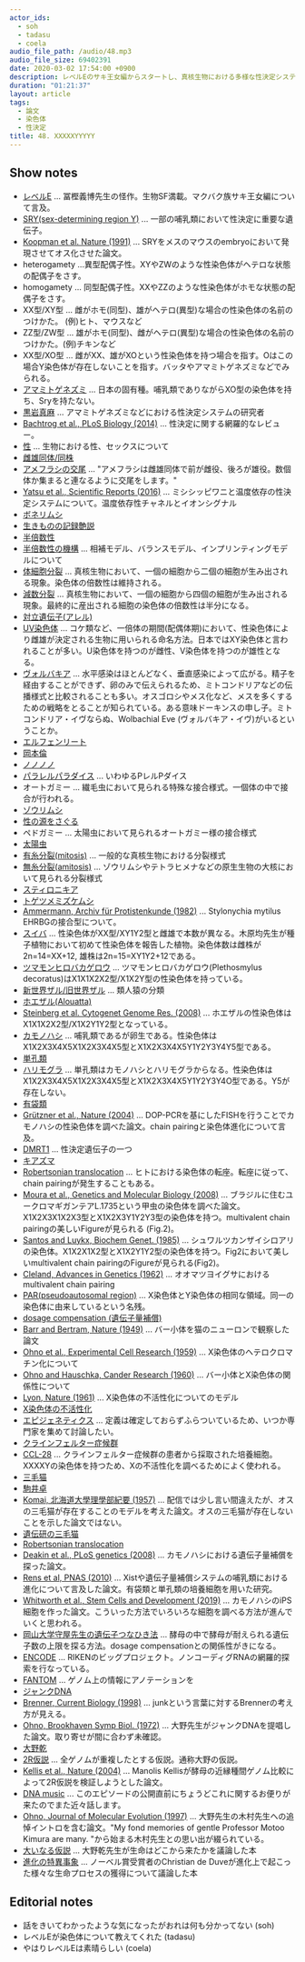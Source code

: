 ```yaml
---
actor_ids:
  - soh
  - tadasu
  - coela
audio_file_path: /audio/48.mp3
audio_file_size: 69402391
date: 2020-03-02 17:54:00 +0900
description: レベルEのサキ王女編からスタートし、真核生物における多様な性決定システムと性染色体について話しました。
duration: "01:21:37"
layout: article
tags: 
  - 論文
  - 染色体
  - 性決定
title: 48. XXXXXYYYYY
---
```


## Show notes
- [レベルE](https://www.amazon.co.jp/%E3%83%AC%E3%83%99%E3%83%ABE-1-%E3%82%B8%E3%83%A3%E3%83%B3%E3%83%97%E3%82%B3%E3%83%9F%E3%83%83%E3%82%AF%E3%82%B9-%E5%86%A8%E6%A8%AB-%E7%BE%A9%E5%8D%9A/dp/4088720717) ... 冨樫義博先生の怪作。生物SF満載。マクバク族サキ王女編について言及。
- [SRY(sex-determining region Y)](https://ghr.nlm.nih.gov/gene/SRY) ... 一部の哺乳類において性決定に重要な遺伝子。
- [Koopman et al. Nature (1991)](https://www.nature.com/articles/351117a0) ... SRYをメスのマウスのembryoにおいて発現させてオス化させた論文。
- heterogamety ...異型配偶子性。XYやZWのような性染色体がヘテロな状態の配偶子をさす。
- homogamety ... 同型配偶子性。XXやZZのような性染色体がホモな状態の配偶子をさす。
- XX型/XY型 ... 雌がホモ(同型)、雄がヘテロ(異型)な場合の性染色体の名前のつけかた。 (例)ヒト、マウスなど
- ZZ型/ZW型 ... 雄がホモ(同型)、雌がヘテロ(異型)な場合の性染色体の名前のつけかた。(例)チキンなど
- XX型/XO型 ... 雌がXX、雄がXOという性染色体を持つ場合を指す。Oはこの場合Y染色体が存在しないことを指す。バッタやアマミトゲネズミなどでみられる。
- [アマミトゲネズミ](https://ja.wikipedia.org/wiki/%E3%82%A2%E3%83%9E%E3%83%9F%E3%83%88%E3%82%B2%E3%83%8D%E3%82%BA%E3%83%9F) ... 日本の固有種。哺乳類でありながらXO型の染色体を持ち、Sryを持たない。
- [黒岩真麻](https://sites.google.com/site/kuroiwagroup/) ... アマミトゲネズミなどにおける性決定システムの研究者
- [Bachtrog et al., PLoS Biology (2014)](https://journals.plos.org/plosbiology/article?id=10.1371/journal.pbio.1001899) ... 性決定に関する網羅的なレビュー。
- [性](https://ja.wikipedia.org/wiki/%E6%80%A7_(%E7%94%9F%E7%89%A9%E5%AD%A6)) ... 生物における性、セックスについて
- [雌雄同体/同株](https://ja.wikipedia.org/wiki/%E9%9B%8C%E9%9B%84%E5%90%8C%E4%BD%93)
- [アメフラシの交尾](http://sunobeken.blog.fc2.com/blog-entry-12.html) ... "アメフラシは雌雄同体で前が雌役、後ろが雄役。数個体か集まると連なるように交尾をします。"
- [Yatsu et al., Scientific Reports (2016)](https://www.nature.com/articles/srep18581) ... ミシシッピワニと温度依存の性決定システムについて。温度依存性チャネルとイオンシグナル
- [ボネリムシ](http://www.ii-okinawa.ne.jp/people/croissan/nanjakorya/bonerimusi.html)
- [生きものの記録艶説](https://dl.ndl.go.jp/info:ndljp/pid/2934785)
- [半倍数性](https://ja.wikipedia.org/wiki/%E5%8D%8A%E5%80%8D%E6%95%B0%E6%80%A7)
- [半倍数性の機構](https://www.jstage.jst.go.jp/article/nl2001jsce/2003/111/2003_111_111_31/_pdf/-char/ja) ... 相補モデル、バランスモデル、インプリンティングモデルについて
- [体細胞分裂](https://ja.wikipedia.org/wiki/%E4%BD%93%E7%B4%B0%E8%83%9E%E5%88%86%E8%A3%82) ... 真核生物において、一個の細胞から二個の細胞が生み出される現象。染色体の倍数性は維持される。
- [減数分裂](https://ja.wikipedia.org/wiki/%E6%B8%9B%E6%95%B0%E5%88%86%E8%A3%82) ... 真核生物において、一個の細胞から四個の細胞が生み出される現象。最終的に産出される細胞の染色体の倍数性は半分になる。
- [対立遺伝子(アレル)](https://ja.wikipedia.org/wiki/%E5%AF%BE%E7%AB%8B%E9%81%BA%E4%BC%9D%E5%AD%90)
- [UV染色体](https://www.ncbi.nlm.nih.gov/pmc/articles/PMC6128410/) ... コケ類など、一倍体の期間(配偶体期)において、性染色体により雌雄が決定される生物に用いられる命名方法。日本ではXY染色体と言われることが多い。U染色体を持つのが雌性、V染色体を持つのが雄性となる。
- [ヴォルバキア](https://ja.wikipedia.org/wiki/%E3%83%9C%E3%83%AB%E3%83%90%E3%82%AD%E3%82%A2) ... 水平感染はほとんどなく、垂直感染によって広がる。精子を経由することができず、卵のみで伝えられるため、ミトコンドリアなどの伝播様式と比較されることも多い。オスゴロシやメス化など、メスを多くするための戦略をとることが知られている。ある意味ドーキンスの申し子。ミトコンドリア・イヴならぬ、Wolbachial Eve (ヴォルバキア・イヴ)がいるということか。
- [エルフェンリート](https://www.amazon.co.jp/dp/B00ECT85R0/)
- [岡本倫](https://ja.wikipedia.org/wiki/%E5%B2%A1%E6%9C%AC%E5%80%AB)
- [ノノノノ](https://ja.wikipedia.org/wiki/%E3%83%8E%E3%83%8E%E3%83%8E%E3%83%8E)
- [パラレルパラダイス](https://yanmaga.jp/c/parapara/) ... いわゆるPレルPダイス
- オートガミー ... 繊毛虫において見られる特殊な接合様式。一個体の中で接合が行われる。
- [ゾウリムシ](https://ja.wikipedia.org/wiki/%E3%82%BE%E3%82%A6%E3%83%AA%E3%83%A0%E3%82%B7)
- [性の源をさぐる](https://www.amazon.co.jp/%E6%80%A7%E3%81%AE%E6%BA%90%E3%82%92%E3%81%95%E3%81%90%E3%82%8B-%E5%B2%A9%E6%B3%A2%E6%96%B0%E6%9B%B8-%E6%A8%8B%E6%B8%A1-%E5%AE%8F%E4%B8%80/dp/4004203457)
- ペドガミー ... 太陽虫において見られるオートガミー様の接合様式
- [太陽虫](https://ja.wikipedia.org/wiki/%E5%A4%AA%E9%99%BD%E8%99%AB)
- [有糸分裂(mitosis)](https://ja.wikipedia.org/wiki/%E6%9C%89%E7%B3%B8%E5%88%86%E8%A3%82) ...  一般的な真核生物における分裂様式
- [無糸分裂(amitosis)](https://www.weblio.jp/content/%E7%84%A1%E7%B3%B8%E5%88%86%E8%A3%82) ... ゾウリムシやテトラヒメナなどの原生生物の大核において見られる分裂様式
- [スティロニキア](https://ja.wikipedia.org/wiki/%E3%82%B9%E3%83%86%E3%82%A3%E3%83%AD%E3%83%8B%E3%82%AD%E3%82%A2)
- [トゲツメミズケムシ](https://www.edu-ctr.pref.kanagawa.jp/kyouka/seibutu/micro/parts/10.html)
- [Ammermann, Archiv für Protistenkunde (1982)](https://www.sciencedirect.com/science/article/abs/pii/S0003936582800547) ... Stylonychia mytilus EHRBGの接合型について。
- [スイバ](https://ja.wikipedia.org/wiki/%E3%82%B9%E3%82%A4%E3%83%90) ... 性染色体がXX型/XY1Y2型と雌雄で本数が異なる。木原均先生が種子植物において初めて性染色体を報告した植物。染色体数は雌株が2n=14=XX+12, 雄株は2n=15=XY1Y2+12である。
- [ツマモンヒロバカゲロウ](https://www.jstage.jst.go.jp/article/ggs1921/31/2/31_2_54/_pdf/-char/ja) ... ツマモンヒロバカゲロウ(Plethosmylus decoratus)はX1X1X2X2型/X1X2Y型の性染色体を持っている。
- [新世界ザル/旧世界ザル](https://www.pri.kyoto-u.ac.jp/PRI-QandA/BKeitouju.html) ... 類人猿の分類
- [ホエザル(Alouatta)](https://natgeo.nikkeibp.co.jp/nng/article/20141218/428900/) 
- [Steinberg et al. Cytogenet Genome Res. (2008)](https://www.ncbi.nlm.nih.gov/pubmed/19096205) ... ホエザルの性染色体はX1X1X2X2型/X1X2Y1Y2型となっている。
- [カモノハシ](https://ja.wikipedia.org/wiki/%E3%82%AB%E3%83%A2%E3%83%8E%E3%83%8F%E3%82%B7) ... 哺乳類であるが卵生である。性染色体はX1X2X3X4X5X1X2X3X4X5型とX1X2X3X4X5Y1Y2Y3Y4Y5型である。
- [単孔類](https://kotobank.jp/word/%E5%8D%98%E5%AD%94%E9%A1%9E-95014)
- [ハリモグラ](https://ja.wikipedia.org/wiki/%E3%83%8F%E3%83%AA%E3%83%A2%E3%82%B0%E3%83%A9) ... 単孔類はカモノハシとハリモグラからなる。性染色体はX1X2X3X4X5X1X2X3X4X5型とX1X2X3X4X5Y1Y2Y3Y4O型である。Y5が存在しない。
- [有袋類](https://ja.wikipedia.org/wiki/%E6%9C%89%E8%A2%8B%E9%A1%9E)
- [Grützner et al., Nature (2004)](https://www.nature.com/articles/nature03021) ... DOP-PCRを基にしたFISHを行うことでカモノハシの性染色体を調べた論文。chain pairingと染色体進化について言及。
- [DMRT1](https://ghr.nlm.nih.gov/gene/DMRT1) ... 性決定遺伝子の一つ
- [キアズマ](https://www.weblio.jp/content/%E3%82%AD%E3%82%A2%E3%82%BA%E3%83%9E)
- [Robertsonian translocation](https://en.wikipedia.org/wiki/Robertsonian_translocation) ... ヒトにおける染色体の転座。転座に従って、chain pairingが発生することもある。
- [Moura et al., Genetics and Molecular Biology (2008)](http://www.scielo.br/scielo.php?script=sci_arttext&pid=S1415-47572008000300007) ... ブラジルに住むユークロマギガンテアL.1735という甲虫の染色体を調べた論文。X1X2X3X1X2X3型とX1X2X3Y1Y2Y3型の染色体を持つ。multivalent chain pairingの美しいFigureが見られる (Fig.2)。
- [Santos and Luykx, Biochem Genet. (1985)](https://www.ncbi.nlm.nih.gov/pubmed/4084214) ... シュワルツカンザイシロアリの染色体。X1X2X1X2型とX1X2Y1Y2型の染色体を持つ。Fig2において美しいmultivalent chain pairingのFigureが見られる(Fig2)。
- [Cleland, Advances in Genetics (1962)](https://www.sciencedirect.com/science/article/abs/pii/S0065266008602874) ... オオマツヨイグサにおけるmultivalent chain pairing
- [PAR(pseudoautosomal region)](https://en.wikipedia.org/wiki/Pseudoautosomal_region) ... X染色体とY染色体の相同な領域。同一の染色体に由来しているという名残。
- [dosage compensation (遺伝子量補償)](https://ja.wikipedia.org/wiki/%E9%81%BA%E4%BC%9D%E5%AD%90%E9%87%8F%E8%A3%9C%E5%84%9F)
- [Barr and Bertram, Nature (1949)](https://www.nature.com/articles/163676a0) ... バー小体を猫のニューロンで観察した論文
- [Ohno et al., Experimental Cell Research (1959)](https://www.sciencedirect.com/science/article/abs/pii/001448275990031X) ... X染色体のヘテロクロマチン化について
- [Ohno and Hauschka, Cander Research (1960)](https://cancerres.aacrjournals.org/content/20/4/541.long) ... バー小体とX染色体の関係性について
- [Lyon, Nature (1961)](https://www.nature.com/articles/190372a0) ... X染色体の不活性化についてのモデル
- [X染色体の不活性化](https://ja.wikipedia.org/wiki/X%E6%9F%93%E8%89%B2%E4%BD%93%E3%81%AE%E4%B8%8D%E6%B4%BB%E6%80%A7%E5%8C%96)
- [エピジェネティクス](https://ja.wikipedia.org/wiki/%E3%82%A8%E3%83%94%E3%82%B8%E3%82%A7%E3%83%8D%E3%83%86%E3%82%A3%E3%82%AF%E3%82%B9) ... 定義は確定しておらずふらついているため、いつか専門家を集めて討論したい。
- [クラインフェルター症候群](https://ja.wikipedia.org/wiki/%E3%82%AF%E3%83%A9%E3%82%A4%E3%83%B3%E3%83%95%E3%82%A7%E3%83%AB%E3%82%BF%E3%83%BC%E7%97%87%E5%80%99%E7%BE%A4)
- [CCL-28](https://www.atcc.org/Products/All/CCL-28.aspx) ... クラインフェルター症候群の患者から採取された培養細胞。XXXXYの染色体を持つため、Xの不活性化を調べるためによく使われる。
- [三毛猫](https://ja.wikipedia.org/wiki/%E4%B8%89%E6%AF%9B%E7%8C%AB)
- [駒井卓](https://ja.wikipedia.org/wiki/%E9%A7%92%E4%BA%95%E5%8D%93)
- [Komai, 北海道大學理學部紀要 (1957)](https://eprints.lib.hokudai.ac.jp/dspace/bitstream/2115/27237/1/13(1_4)_P253-258.pdf) ... 配信では少し言い間違えたが、オスの三毛猫が存在することのモデルを考えた論文。オスの三毛猫が存在しないことを示した論文ではない。
- [遺伝研の三毛猫](https://izu.keizai.biz/headline/303/)
- [Robertsonian translocation](https://en.wikipedia.org/wiki/Robertsonian_translocation)
- [Deakin et al., PLoS genetics (2008)](https://journals.plos.org/plosgenetics/article?id=10.1371/journal.pgen.1000140) ... カモノハシにおける遺伝子量補償を探った論文。
- [Rens et al, PNAS (2010)](https://www.pnas.org/content/107/41/17657.long) ... Xistや遺伝子量補償システムの哺乳類における進化について言及した論文。有袋類と単孔類の培養細胞を用いた研究。
- [Whitworth et al., Stem Cells and Development (2019)](https://www.liebertpub.com/doi/pdf/10.1089/scd.2018.0179) ... カモノハシのiPS細胞を作った論文。こういった方法でいろいろな細胞を調べる方法が進んでいくと思われる。
- [岡山大学守屋先生の遺伝子つなひき法](https://tenure5.vbl.okayama-u.ac.jp/~hisaom/HMwiki/index.php?%E9%81%BA%E4%BC%9D%E5%AD%90%E3%81%A4%E3%81%AA%E3%81%B2%E3%81%8D%E6%B3%95) ... 酵母の中で酵母が耐えられる遺伝子数の上限を探る方法。dosage compensationとの関係性がきになる。
- [ENCODE](https://www.encodeproject.org/) ... RIKENのビッグプロジェクト。ノンコーディグRNAの網羅的探索を行なっている。
- [FANTOM](https://fantom.gsc.riken.jp/) ... ゲノム上の情報にアノテーションを
- [ジャンクDNA](https://ja.wikipedia.org/wiki/%E3%82%B8%E3%83%A3%E3%83%B3%E3%82%AFDNA)
- [Brenner, Current Biology (1998)](https://www.cell.com/current-biology/fulltext/S0960-9822(98)70427-0) ... junkという言葉に対するBrennerの考え方が見える。
- [Ohno, Brookhaven Symp Biol. (1972)](https://www.ncbi.nlm.nih.gov/pubmed/5065367) ... 大野先生がジャンクDNAを提唱した論文。取り寄せが間に合わず未確認。
- [大野乾](https://ja.wikipedia.org/wiki/%E5%A4%A7%E9%87%8E%E4%B9%BE)
- [2R仮説](https://ja.wikipedia.org/wiki/2R%E4%BB%AE%E8%AA%AC) ... 全ゲノムが重複したとする仮説。通称大野の仮説。
- [Kellis et al., Nature (2004)](https://www.nature.com/articles/nature02424) ... Manolis Kellisが酵母の近縁種間ゲノム比較によって2R仮説を検証しようとした論文。
- [DNA music](https://en.wikipedia.org/wiki/Protein_music) ...  このエピソードの公開直前にちょうどこれに関するお便りが来たのでまた近々話します。
- [Ohno, Journal of Molecular Evolution (1997)](https://link.springer.com/article/10.1007/PL00000055) ... 大野先生の木村先生への追悼イントロを含む論文。"My fond memories of gentle Professor Motoo Kimura are many. "から始まる木村先生との思い出が綴られている。
- [大いなる仮説](https://www.amazon.co.jp/%E5%A4%A7%E3%81%84%E3%81%AA%E3%82%8B%E4%BB%AE%E8%AA%AC%E2%80%95DNA%E3%81%8B%E3%82%89%E3%81%AE%E3%83%A1%E3%83%83%E3%82%BB%E3%83%BC%E3%82%B8-%E5%A4%A7%E9%87%8E-%E4%B9%BE/dp/4946398678) ... 大野乾先生が生命はどこから来たかを議論した本
- [進化の特異事象](https://www.amazon.co.jp/%E9%80%B2%E5%8C%96%E3%81%AE%E7%89%B9%E7%95%B0%E4%BA%8B%E8%B1%A1-%E3%82%AF%E3%83%AA%E3%82%B9%E3%83%86%E3%82%A3%E3%82%A2%E3%83%B3%E3%83%BB%E3%83%89%E3%83%BB%E3%83%87%E3%83%A5%E3%83%BC%E3%83%96/dp/4903532054) ... ノーベル賞受賞者のChristian de Duveが進化上で起こった様々な生命プロセスの獲得について議論した本

## Editorial notes
- 話をきいてわかったような気になったがおれは何も分かってない (soh)
- レベルEが染色体について教えてくれた (tadasu)
- やはりレベルEは素晴らしい (coela)
